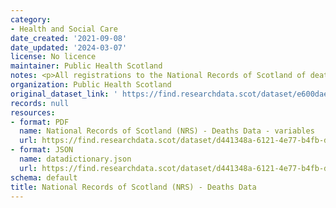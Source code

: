 ```yaml
---
category:
- Health and Social Care
date_created: '2021-09-08'
date_updated: '2024-03-07'
license: No licence
maintainer: Public Health Scotland
notes: <p>All registrations to the National Records of Scotland of deaths</p>
organization: Public Health Scotland
original_dataset_link: ' https://find.researchdata.scot/dataset/e600dae2-a83c-4b7a-8d23-af4ac31ca374'
records: null
resources:
- format: PDF
  name: National Records of Scotland (NRS) - Deaths Data - variables
  url: https://find.researchdata.scot/dataset/d441348a-6121-4e77-b4fb-d14966dc7a3e/resource/bcdf70d8-419d-4b25-852e-8730a9d4e85b/download/national-records-of-scotland-nrs-deaths-data-variables.pdf
- format: JSON
  name: datadictionary.json
  url: https://find.researchdata.scot/dataset/d441348a-6121-4e77-b4fb-d14966dc7a3e/resource/e600dae2-a83c-4b7a-8d23-af4ac31ca374/download/datadictionary.json
schema: default
title: National Records of Scotland (NRS) - Deaths Data
---
```

